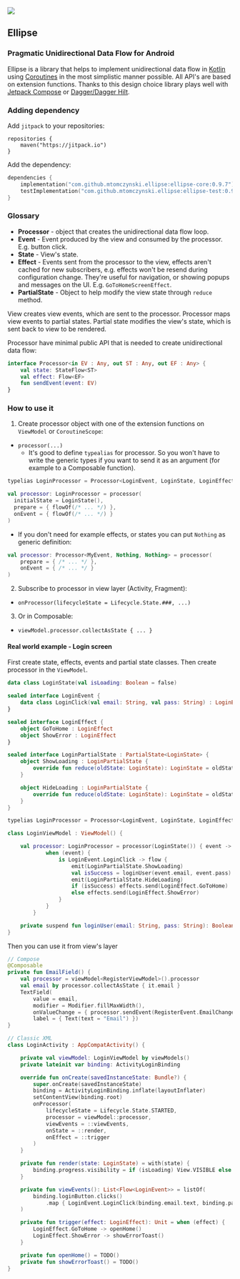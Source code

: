 [![](https://jitpack.io/v/mtomczynski/ellipse.svg)](https://jitpack.io/#mtomczynski/ellipse)

## Ellipse

### Pragmatic Unidirectional Data Flow for Android

Ellipse is a library that helps to implement unidirectional data flow
in [Kotlin](https://github.com/jetbrains/kotlin)
using [Coroutines](https://github.com/Kotlin/kotlinx.coroutines) in the most simplistic manner
possible. All API's are based on extension functions. Thanks to this design choice library plays
well with [Jetpack Compose](https://developer.android.com/jetpack/compose)
or [Dagger/Dagger Hilt](https://dagger.dev/).

### Adding dependency

Add `jitpack` to your repositories:

```
repositories {
    maven("https://jitpack.io")
}
```

Add the dependency:

```kotlin
dependencies {
    implementation("com.github.mtomczynski.ellipse:ellipse-core:0.9.7")
    testImplementation("com.github.mtomczynski.ellipse:ellipse-test:0.9.7")
}
```

### Glossary

- **Processor** - object that creates the unidirectional data flow loop.
- **Event** - Event produced by the view and consumed by the processor. E.g. button click.
- **State** - View's state.
- **Effect** - Events sent from the processor to the view, effects aren't cached for new
  subscribers, e.g. effects won't be resend during configuration change. They're useful for
  navigation, or showing popups and messages on the UI. E.g. `GoToHomeScreenEffect`.
- **PartialState** - Object to help modify the view state through `reduce` method.

View creates view events, which are sent to the processor. Processor maps view events to partial
states. Partial state modifies the view's state, which is sent back to view to be rendered.

Processor have minimal public API that is needed to create unidirectional data flow:

```kotlin
interface Processor<in EV : Any, out ST : Any, out EF : Any> {
    val state: StateFlow<ST>
    val effect: Flow<EF>
    fun sendEvent(event: EV)
}
```

### How to use it

1. Create processor object with one of the extension functions on `ViewModel` or `CoroutineScope`:

- `processor(...)`
    - It's good to define `typealias` for processor. So you won't have to write the generic types if you want to send it as an argument (for example to a Composable function).

```kotlin
typelias LoginProcessor = Processor<LoginEvent, LoginState, LoginEffect>

val processor: LoginProcessor = processor(
  initialState = LoginState(),
  prepare = { flowOf(/* ... */) },
  onEvent = { flowOf(/* ... */) }
)
```

- If you don't need for example effects, or states you can put `Nothing` as generic definition:

```kotlin
val processor: Processor<MyEvent, Nothing, Nothing> = processor(
    prepare = { /* ... */ },
    onEvent = { /* ... */ }
)
```

2. Subscribe to processor in view layer (Activity, Fragment):

- `onProcessor(lifecycleState = Lifecycle.State.###, ...)`

3. Or in Composable:

- `viewModel.processor.collectAsState { ... }`

#### Real world example - Login screen

First create state, effects, events and partial state classes. Then create processor in
the `ViewModel`.

```kotlin
data class LoginState(val isLoading: Boolean = false)

sealed interface LoginEvent {
    data class LoginClick(val email: String, val pass: String) : LoginEvent
}

sealed interface LoginEffect {
    object GoToHome : LoginEffect
    object ShowError : LoginEffect
}

sealed interface LoginPartialState : PartialState<LoginState> {
    object ShowLoading : LoginPartialState {
        override fun reduce(oldState: LoginState): LoginState = oldState.copy(isLoading = true)
    }

    object HideLoading : LoginPartialState {
        override fun reduce(oldState: LoginState): LoginState = oldState.copy(isLoading = false)
    }
}

typelias LoginProcessor = Processor<LoginEvent, LoginState, LoginEffect>

class LoginViewModel : ViewModel() {

    val processor: LoginProcessor = processor(LoginState()) { event ->
            when (event) {
                is LoginEvent.LoginClick -> flow {
                    emit(LoginPartialState.ShowLoading)
                    val isSuccess = loginUser(event.email, event.pass)
                    emit(LoginPartialState.HideLoading)
                    if (isSuccess) effects.send(LoginEffect.GoToHome)
                    else effects.send(LoginEffect.ShowError)
                }
            }
        }

    private suspend fun loginUser(email: String, pass: String): Boolean = TODO()
}
```

Then you can use it from view's layer

```kotlin
// Compose
@Composable
private fun EmailField() {
    val processor = viewModel<RegisterViewModel>().processor
    val email by processor.collectAsState { it.email }
    TextField(
        value = email,
        modifier = Modifier.fillMaxWidth(),
        onValueChange = { processor.sendEvent(RegisterEvent.EmailChanged(it)) },
        label = { Text(text = "Email") })
}

// Classic XML
class LoginActivity : AppCompatActivity() {

    private val viewModel: LoginViewModel by viewModels()
    private lateinit var binding: ActivityLoginBinding

    override fun onCreate(savedInstanceState: Bundle?) {
        super.onCreate(savedInstanceState)
        binding = ActivityLoginBinding.inflate(layoutInflater)
        setContentView(binding.root)
        onProcessor(
            lifecycleState = Lifecycle.State.STARTED,
            processor = viewModel::processor,
            viewEvents = ::viewEvents,
            onState = ::render,
            onEffect = ::trigger
        )
    }

    private fun render(state: LoginState) = with(state) {
        binding.progress.visibility = if (isLoading) View.VISIBLE else View.INVISIBLE
    }

    private fun viewEvents(): List<Flow<LoginEvent>> = listOf(
        binding.loginButton.clicks()
            .map { LoginEvent.LoginClick(binding.email.text, binding.pass.text) }
    )

    private fun trigger(effect: LoginEffect): Unit = when (effect) {
        LoginEffect.GoToHome -> openHome()
        LoginEffect.ShowError -> showErrorToast()
    }

    private fun openHome() = TODO()
    private fun showErrorToast() = TODO()
}
```
